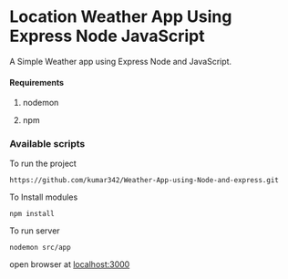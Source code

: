 # Location Weather App Using Express Node JavaScript
A Simple Weather app using Express Node and JavaScript.



#### Requirements

1. nodemon

2. npm

   

### Available scripts

To run the project

```
https://github.com/kumar342/Weather-App-using-Node-and-express.git
```

To Install modules 

`npm install`

To run server

`nodemon src/app`

open browser at [localhost:3000]()
